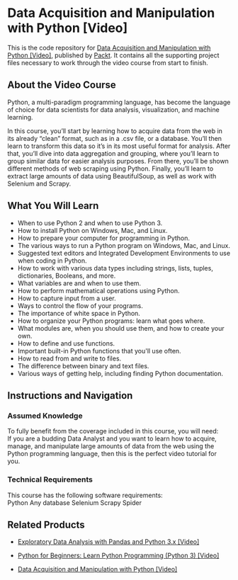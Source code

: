 # Data Acquisition and Manipulation with Python [Video]
This is the code repository for [Data Acquisition and Manipulation with Python [Video]](https://www.packtpub.com/big-data-and-business-intelligence/data-acquisition-and-manipulation-python-video?utm_source=github&utm_medium=repository&utm_campaign=9781788291415), published by [Packt](https://www.packtpub.com/?utm_source=github). It contains all the supporting project files necessary to work through the video course from start to finish.
## About the Video Course
Python, a multi-paradigm programming language, has become the language of choice for data scientists for data analysis, visualization, and machine learning.

In this course, you’ll start by learning how to acquire data from the web in its already “clean” format, such as in a .csv file, or a database. You’ll then learn to transform this data so it’s in its most useful format for analysis. After that, you’ll dive into data aggregation and grouping, where you’ll learn to group similar data for easier analysis purposes. 
From there, you’ll be shown different methods of web scraping using Python. Finally, you’ll learn to extract large amounts of data using BeautifulSoup, as well as work with Selenium and Scrapy.

<H2>What You Will Learn</H2>
<DIV class=book-info-will-learn-text>
<UL>
<LI>When to use Python 2 and when to use Python 3. 
<LI>How to install Python on Windows, Mac, and Linux. 
<LI>How to prepare your computer for programming in Python. 
<LI>The various ways to run a Python program on Windows, Mac, and Linux. 
<LI>Suggested text editors and Integrated Development Environments to use when coding in Python. 
<LI>How to work with various data types including strings, lists, tuples, dictionaries, Booleans, and more. 
<LI>What variables are and when to use them. 
<LI>How to perform mathematical operations using Python. 
<LI>How to capture input from a user. 
<LI>Ways to control the flow of your programs. 
<LI>The importance of white space in Python. 
<LI>How to organize your Python programs: learn what goes where. 
<LI>What modules are, when you should use them, and how to create your own. 
<LI>How to define and use functions. 
<LI>Important built-in Python functions that you'll use often. 
<LI>How to read from and write to files. 
<LI>The difference between binary and text files. 
<LI>Various ways of getting help, including finding Python documentation. </LI></UL></DIV>

## Instructions and Navigation
### Assumed Knowledge
To fully benefit from the coverage included in this course, you will need:<br/>
If you are a budding Data Analyst and you want to learn how to acquire, manage, and manipulate large amounts of data from the web using the Python programming language, then this is the perfect video tutorial for you.	
### Technical Requirements
This course has the following software requirements:<br/>
Python
Any database
Selenium
Scrapy Spider

## Related Products
* [Exploratory Data Analysis with Pandas and Python 3.x [Video]](https://www.packtpub.com/application-development/exploratory-data-analysis-pandas-and-python-3x-video?utm_source=github&utm_medium=repository&utm_campaign=9781789959116)

* [Python for Beginners: Learn Python Programming (Python 3) [Video]](https://www.packtpub.com/application-development/python-beginners-learn-python-programming-python-3-video?utm_source=github&utm_medium=repository&utm_campaign=9781789617122)

* [Data Acquisition and Manipulation with Python [Video]](https://www.packtpub.com/big-data-and-business-intelligence/data-acquisition-and-manipulation-python-video?utm_source=github&utm_medium=repository&utm_campaign=9781788291415)

